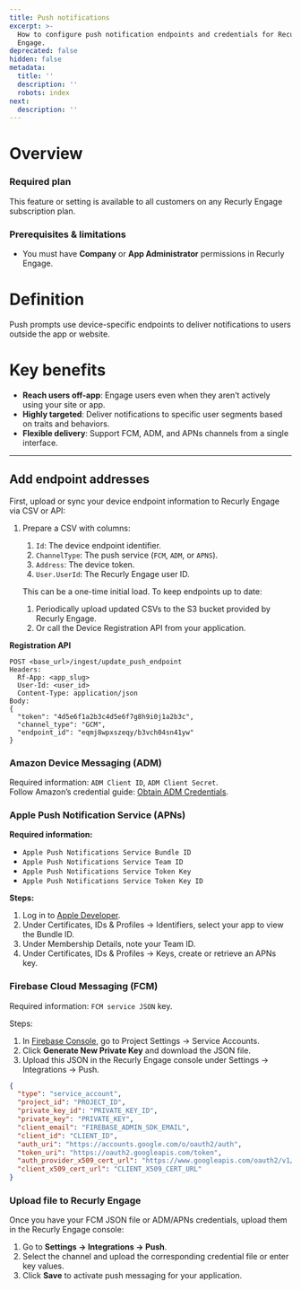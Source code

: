 ```yaml
---
title: Push notifications
excerpt: >-
  How to configure push notification endpoints and credentials for Recurly
  Engage.
deprecated: false
hidden: false
metadata:
  title: ''
  description: ''
  robots: index
next:
  description: ''
---
```

# Overview

### Required plan

This feature or setting is available to all customers on any Recurly Engage subscription plan.

### Prerequisites & limitations

* You must have **Company** or **App Administrator** permissions in Recurly Engage.

# Definition

Push prompts use device-specific endpoints to deliver notifications to users outside the app or website.

# Key benefits

* **Reach users off-app**: Engage users even when they aren’t actively using your site or app.
* **Highly targeted**: Deliver notifications to specific user segments based on traits and behaviors.
* **Flexible delivery**: Support FCM, ADM, and APNs channels from a single interface.

***

## Add endpoint addresses

First, upload or sync your device endpoint information to Recurly Engage via CSV or API:

1. Prepare a CSV with columns:

   1. `Id`: The device endpoint identifier.
   2. `ChannelType`: The push service (`FCM`, `ADM`, or `APNS`).
   3. `Address`: The device token.
   4. `User.UserId`: The Recurly Engage user ID.

   This can be a one-time initial load. To keep endpoints up to date:

   1. Periodically upload updated CSVs to the S3 bucket provided by Recurly Engage.
   2. Or call the Device Registration API from your application.

**Registration API**

```
POST <base_url>/ingest/update_push_endpoint
Headers:
  Rf-App: <app_slug>
  User-Id: <user_id>
  Content-Type: application/json
Body:
{
  "token": "4d5e6f1a2b3c4d5e6f7g8h9i0j1a2b3c",
  "channel_type": "GCM",
  "endpoint_id": "eqmj8wpxszeqy/b3vch04sn41yw"
}
```

### Amazon Device Messaging (ADM)

Required information: `ADM Client ID`, `ADM Client Secret`.\
Follow Amazon’s credential guide: [Obtain ADM Credentials](https://developer.amazon.com/docs/adm/obtain-credentials.html).

### Apple Push Notification Service (APNs)

**Required information:**

* `Apple Push Notifications Service Bundle ID`
* `Apple Push Notifications Service Team ID`
* `Apple Push Notifications Service Token Key`
* `Apple Push Notifications Service Token Key ID`

**Steps:**

1. Log in to [Apple Developer](https://developer.apple.com/account).
2. Under Certificates, IDs & Profiles → Identifiers, select your app to view the Bundle ID.
3. Under Membership Details, note your Team ID.
4. Under Certificates, IDs & Profiles → Keys, create or retrieve an APNs key.

### Firebase Cloud Messaging (FCM)

Required information: `FCM service JSON` key.

Steps:

1. In [Firebase Console](https://console.firebase.google.com/), go to Project Settings → Service Accounts.
2. Click **Generate New Private Key** and download the JSON file.
3. Upload this JSON in the Recurly Engage console under Settings → Integrations → Push.

```json
{
  "type": "service_account",
  "project_id": "PROJECT_ID",
  "private_key_id": "PRIVATE_KEY_ID",
  "private_key": "PRIVATE_KEY",
  "client_email": "FIREBASE_ADMIN_SDK_EMAIL",
  "client_id": "CLIENT_ID",
  "auth_uri": "https://accounts.google.com/o/oauth2/auth",
  "token_uri": "https://oauth2.googleapis.com/token",
  "auth_provider_x509_cert_url": "https://www.googleapis.com/oauth2/v1/certs",
  "client_x509_cert_url": "CLIENT_X509_CERT_URL"
}
```

### Upload file to Recurly Engage

Once you have your FCM JSON file or ADM/APNs credentials, upload them in the Recurly Engage console:

1. Go to **Settings → Integrations → Push**.
2. Select the channel and upload the corresponding credential file or enter key values.
3. Click **Save** to activate push messaging for your application.